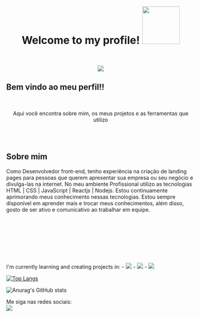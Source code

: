 <h1 align = "center" >Welcome to my profile! <img width="100" src="https://media1.giphy.com/media/3pTZ5pUYLUHh6/giphy.gif?cid=ecf05e47atdzzfkkfr5ks0ez50s1tkfvqs82rygd6m9i4jmv&rid=giphy.gif&ct=s" /></h1>
<br/>
<p align="center">
  <a href="https://github.com/DenverCoder1/readme-typing-svg"><img src="https://readme-typing-svg.herokuapp.com?font=Time+New+Roman&color=cyan&size=25&center=true&vCenter=true&width=600&height=100&lines=Desenvolvedor+Front-End;Buscando+sempre+constante+evolução;"></a>
</p>
<h2>Bem vindo ao meu perfil!!</h2>
<br/>
<p align = "center" >Aqui você encontra sobre mim, os meus projetos e as ferramentas que utilizo</p>
<br/>
<br>
<h2>Sobre mim</h2>
<p>Como Desenvolvedor front-end, tenho experiência na criação de landing pages para pessoas que querem apresentar sua empresa ou seu negócio e divulga-las na internet. No meu ambiente Profissional utilizo as tecnologias HTML | CSS | JavaScript | Reactjs | Nodejs. Estou continuamente aprimorando meus conhecimento nessas tecnologias. Estou sempre disponível em aprender mais e trocar meus conhecimentos, além disso, gosto de ser ativo e comunicativo ao trabalhar em equipe.</p>

<br>
<br>
<br>
<br>
<br>
<br>
<br>
I'm currently learning and creating projects in:
- <img src="https://img.shields.io/badge/HTML5-E34F26?style=for-the-badge&logo=html5&logoColor=white" />
- <img src="https://img.shields.io/badge/CSS3-1572B6?style=for-the-badge&logo=css3&logoColor=white" />
- <img src="https://img.shields.io/badge/JavaScript-323330?style=for-the-badge&logo=javascript&logoColor=F7DF1E" />
<br>

[![Top Langs](https://github-readme-stats.vercel.app/api/top-langs/?username=RaphaelFiais)](https://github.com/anuraghazra/github-readme-stats)

![Anurag's GitHub stats](https://github-readme-stats.vercel.app/api?username=RaphaelFiais&show_icons=true&theme=dark)

Me siga nas redes sociais:
<br>
<a href="https://www.instagram.com/raphaelfiais/" ><img src="https://img.shields.io/badge/Instagram-E4405F?style=for-the-badge&logo=instagram&logoColor=white"/> </a>
<br>
